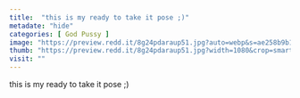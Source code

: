 ```yaml
---
title:  "this is my ready to take it pose ;)"
metadate: "hide"
categories: [ God Pussy ]
image: "https://preview.redd.it/8g24pdaraup51.jpg?auto=webp&s=ae258b9b1a0f826c3fa7e69d2946e24dd1bd7e21"
thumb: "https://preview.redd.it/8g24pdaraup51.jpg?width=1080&crop=smart&auto=webp&s=0346308d47f8846d8dbbc282b7e0b0acc942b216"
visit: ""
---
```

this is my ready to take it pose ;)
